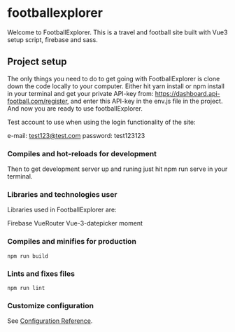 # footballexplorer

Welcome to FootballExplorer. This is a travel and football site built with Vue3 setup script, firebase and sass.

## Project setup

The only things you need to do to get going with FootballExplorer is clone down the code locally to your computer.
Either hit yarn install or npm install in your terminal and get your private API-key from: https://dashboard.api-football.com/register,
and enter this API-key in the env.js file in the project.
And now you are ready to use footballExplorer.

Test account to use when using the login functionality of the site:

e-mail: test123@test.com
password: test123123

### Compiles and hot-reloads for development

Then to get development server up and runing just hit npm run serve in your terminal.

### Libraries and technologies user

Libraries used in FootballExplorer are:

Firebase
VueRouter
Vue-3-datepicker
moment

### Compiles and minifies for production

```
npm run build
```

### Lints and fixes files

```
npm run lint
```

### Customize configuration

See [Configuration Reference](https://cli.vuejs.org/config/).
